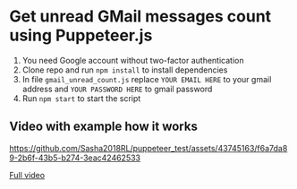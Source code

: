 # Get unread GMail messages count using Puppeteer.js

1. You need Google account without two-factor authentication
2. Clone repo and run `npm install` to install dependencies
3. In file `gmail_unread_count.js` replace `YOUR EMAIL HERE` to your gmail address and `YOUR PASSWORD HERE` to gmail password
4. Run `npm start` to start the script


## Video with example how it works
https://github.com/Sasha2018RL/puppeteer_test/assets/43745163/f6a7da89-2b6f-43b5-b274-3eac42462533

[Full video](https://github.com/Sasha2018RL/puppeteer_test/raw/master/demo.mov)
